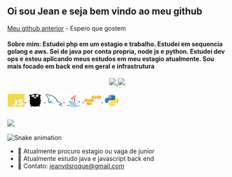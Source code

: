 ## Oi sou Jean e seja bem vindo ao meu github

[Meu github anterior](https://github.com/JeanVictor0) - Espero que gostem

#### Sobre mim: Estudei php em um estagio e trabalho. Estudei em sequencia golang e aws. Sei de java por conta propria, node js e python. Estudei dev ops e estou aplicando meus estudos em meu estagio atualmente. Sou mais focado em back end em geral e infrastrutura

<div align="center">
  <a href="https://github.com/JeanVictor0">
  <img height="150em" src="https://github-readme-stats.vercel.app/api?username=JeanV0&show_icons=true&theme=dracula&include_all_commits=true&count_private=true"/>
  <img height="150em" src="https://github-readme-stats.vercel.app/api/top-langs/?username=JeanV0&layout=compact&langs_count=7&theme=dracula"/>
</div>
  
<div style="display: inline_block"><br>
  <img align="center" alt="Jean-Js" height="30" width="40" src="https://raw.githubusercontent.com/devicons/devicon/master/icons/javascript/javascript-plain.svg">
  <img align="center" alt="Jean-Golang" height="30" width="40" src="https://raw.githubusercontent.com/devicons/devicon/master/icons/go/go-plain.svg">
  <img align="center" alt="Jean-Java" height="30" width="40" src="https://raw.githubusercontent.com/devicons/devicon/master/icons/mysql/mysql-original.svg">
  <img align="center" alt="Jean-Java" height="30" width="40" src="https://raw.githubusercontent.com/devicons/devicon/master/icons/java/java-original.svg">
  <img align="center" alt="Jean-Java" height="30" width="40" src="https://raw.githubusercontent.com/devicons/devicon/master/icons/amazonwebservices/amazonwebservices-original.svg">
  <img align="center" alt="Jean-Java" height="30" width="40" src="https://raw.githubusercontent.com/devicons/devicon/master/icons/python/python-original.svg">

</div>
 
  ##
 
<div> 
  <a href="https://www.linkedin.com/in/jean-victor-dos-santos-roque-b53b84236/" target="_blank"><img src="https://img.shields.io/badge/-LinkedIn-%230077B5?style=for-the-badge&logo=linkedin&logoColor=white" target="_blank"></a> 
 
  ![Snake animation](https://github.com/JeanVictor0/JeanVictor0/blob/output/github-contribution-grid-snake.svg)
 
</div>
 
- 🔭 Atualmente procuro estagio ou vaga de junior
- 🌱 Atualmente estudo java e javascript back end
- 👯 Contato: jeanvdsroque@gmail.com
